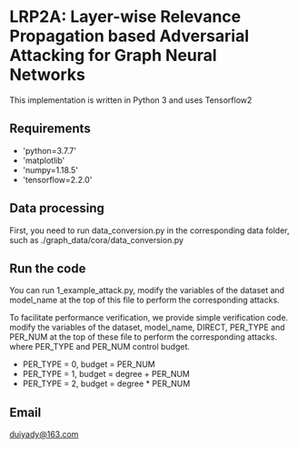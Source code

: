 # LRP2A: Layer-wise Relevance Propagation based Adversarial Attacking for Graph Neural Networks

This implementation is written in Python 3 and uses Tensorflow2
## Requirements
* 'python=3.7.7'
* 'matplotlib'
* 'numpy=1.18.5'
* 'tensorflow=2.2.0'

## Data processing
First, you need to run data_conversion.py in the corresponding data folder, such as ./graph_data/cora/data_conversion.py

## Run the code
You can run 1_example_attack.py, modify the variables of the dataset and model_name at the top of this file to perform the corresponding attacks.

To facilitate performance verification, we provide simple verification code. modify the variables of the dataset, model_name, DIRECT, PER_TYPE and PER_NUM at the top of these file to perform the corresponding attacks. where PER_TYPE and PER_NUM control budget.
* PER_TYPE = 0, budget = PER_NUM
* PER_TYPE = 1, budget = degree + PER_NUM
* PER_TYPE = 2, budget = degree * PER_NUM

## Email
duiyady@163.com
